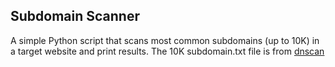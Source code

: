 <h2> Subdomain Scanner </h2>
A simple Python script that scans most common subdomains (up to 10K) in a target website and print results.
The 10K subdomain.txt file is from <a href="https://github.com/rbsec/dnscan" target="_blank">dnscan</a>
